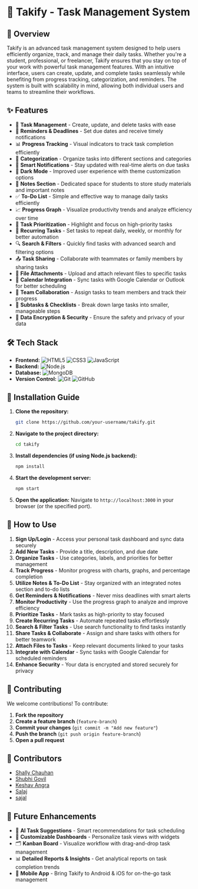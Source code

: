# 🚀 Takify - Task Management System

## 📌 Overview
Takify is an advanced task management system designed to help users efficiently organize, track, and manage their daily tasks. Whether you're a student, professional, or freelancer, Takify ensures that you stay on top of your work with powerful task management features. With an intuitive interface, users can create, update, and complete tasks seamlessly while benefiting from progress tracking, categorization, and reminders. The system is built with scalability in mind, allowing both individual users and teams to streamline their workflows.

## ✨ Features
- 📝 **Task Management** - Create, update, and delete tasks with ease
- 📅 **Reminders & Deadlines** - Set due dates and receive timely notifications
- 📊 **Progress Tracking** - Visual indicators to track task completion efficiently
- 📂 **Categorization** - Organize tasks into different sections and categories
- 🔔 **Smart Notifications** - Stay updated with real-time alerts on due tasks
- 🌙 **Dark Mode** - Improved user experience with theme customization options
- 📖 **Notes Section** - Dedicated space for students to store study materials and important notes
- ✅ **To-Do List** - Simple and effective way to manage daily tasks efficiently
- 📈 **Progress Graph** - Visualize productivity trends and analyze efficiency over time
- 📌 **Task Prioritization** - Highlight and focus on high-priority tasks
- 🔄 **Recurring Tasks** - Set tasks to repeat daily, weekly, or monthly for better automation
- 🔍 **Search & Filters** - Quickly find tasks with advanced search and filtering options
- 📤 **Task Sharing** - Collaborate with teammates or family members by sharing tasks
- 📎 **File Attachments** - Upload and attach relevant files to specific tasks
- 📅 **Calendar Integration** - Sync tasks with Google Calendar or Outlook for better scheduling
- 👥 **Team Collaboration** - Assign tasks to team members and track their progress
- 📑 **Subtasks & Checklists** - Break down large tasks into smaller, manageable steps
- 🔐 **Data Encryption & Security** - Ensure the safety and privacy of your data

## 🛠 Tech Stack
- **Frontend:** ![HTML5](https://img.shields.io/badge/HTML5-E34F26?style=for-the-badge&logo=html5&logoColor=white) ![CSS3](https://img.shields.io/badge/CSS3-1572B6?style=for-the-badge&logo=css3&logoColor=white) ![JavaScript](https://img.shields.io/badge/JavaScript-F7DF1E?style=for-the-badge&logo=javascript&logoColor=black)
- **Backend:** ![Node.js](https://img.shields.io/badge/Node.js-43853D?style=for-the-badge&logo=node.js&logoColor=white)
- **Database:** ![MongoDB](https://img.shields.io/badge/MongoDB-47A248?style=for-the-badge&logo=mongodb&logoColor=white) 
- **Version Control:** ![Git](https://img.shields.io/badge/Git-F05032?style=for-the-badge&logo=git&logoColor=white) ![GitHub](https://img.shields.io/badge/GitHub-181717?style=for-the-badge&logo=github&logoColor=white) 

## 🚀 Installation Guide
1. **Clone the repository:**
   ```sh
   git clone https://github.com/your-username/takify.git
   ```
2. **Navigate to the project directory:**
   ```sh
   cd takify
   ```
3. **Install dependencies (if using Node.js backend):**
   ```sh
   npm install
   ```
4. **Start the development server:**
   ```sh
   npm start
   ```
5. **Open the application:**
   Navigate to `http://localhost:3000` in your browser (or the specified port).

## 🎯 How to Use
1. **Sign Up/Login** - Access your personal task dashboard and sync data securely
2. **Add New Tasks** - Provide a title, description, and due date
3. **Organize Tasks** - Use categories, labels, and priorities for better management
4. **Track Progress** - Monitor progress with charts, graphs, and percentage completion
5. **Utilize Notes & To-Do List** - Stay organized with an integrated notes section and to-do lists
6. **Get Reminders & Notifications** - Never miss deadlines with smart alerts
7. **Monitor Productivity** - Use the progress graph to analyze and improve efficiency
8. **Prioritize Tasks** - Mark tasks as high-priority to stay focused
9. **Create Recurring Tasks** - Automate repeated tasks effortlessly
10. **Search & Filter Tasks** - Use search functionality to find tasks instantly
11. **Share Tasks & Collaborate** - Assign and share tasks with others for better teamwork
12. **Attach Files to Tasks** - Keep relevant documents linked to your tasks
13. **Integrate with Calendar** - Sync tasks with Google Calendar for scheduled reminders
14. **Enhance Security** - Your data is encrypted and stored securely for privacy

## 🤝 Contributing
We welcome contributions! To contribute:
1. **Fork the repository**
2. **Create a feature branch** (`feature-branch`)
3. **Commit your changes** (`git commit -m "Add new feature"`)
4. **Push the branch** (`git push origin feature-branch`)
5. **Open a pull request**

## 👥 Contributors
- [Shally Chauhan](https://github.com/mewwasperfect)
- [Shubhi Govil](https://github.com/shubhi200826)
- [Keshav Angra](https://github.com/keshav260820)
- [Salaj](https://github.com/Salaj0501)
- [sajal](https://github.com/sajalvasisht)

## 🎯 Future Enhancements
- 🔗 **AI Task Suggestions** - Smart recommendations for task scheduling
- 📌 **Customizable Dashboards** - Personalize task views with widgets
- 🗂 **Kanban Board** - Visualize workflow with drag-and-drop task management
- 📊 **Detailed Reports & Insights** - Get analytical reports on task completion trends
- 📲 **Mobile App** - Bring Takify to Android & iOS for on-the-go task management

